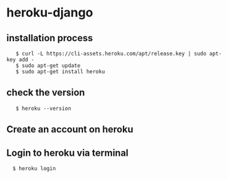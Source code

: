 # heroku-django
## installation process
```$ sudo add-apt-repository "deb https://cli-assets.heroku.com/branches/stable/apt ./"
   $ curl -L https://cli-assets.heroku.com/apt/release.key | sudo apt-key add -
   $ sudo apt-get update
   $ sudo apt-get install heroku
```
## check the version
```
   $ heroku --version
```
## Create an account on heroku
## Login to heroku via terminal
``` 
  $ heroku login
```
